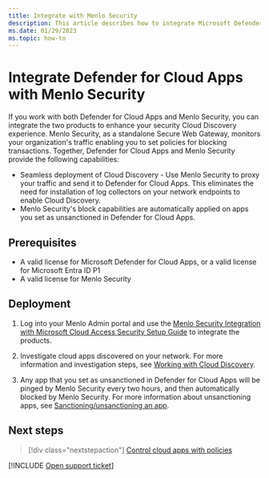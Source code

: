 ```yaml
---
title: Integrate with Menlo Security
description: This article describes how to integrate Microsoft Defender for Cloud Apps with Menlo Security for seamless Cloud Discovery and automated block of unsanctioned apps.
ms.date: 01/29/2023
ms.topic: how-to
---
```

# Integrate Defender for Cloud Apps with Menlo Security



If you work with both Defender for Cloud Apps and Menlo Security, you can integrate the two products to enhance your security Cloud Discovery experience. Menlo Security, as a standalone Secure Web Gateway, monitors your organization's traffic enabling you to set policies for blocking transactions. Together, Defender for Cloud Apps and Menlo Security provide the following capabilities:

- Seamless deployment of Cloud Discovery - Use Menlo Security to proxy your traffic and send it to Defender for Cloud Apps. This eliminates the need for installation of log collectors on your network endpoints to enable Cloud Discovery.
- Menlo Security's block capabilities are automatically applied on apps you set as unsanctioned in Defender for Cloud Apps.

## Prerequisites

- A valid license for Microsoft Defender for Cloud Apps, or a valid license for Microsoft Entra ID P1
- A valid license for Menlo Security

## Deployment

1. Log into your Menlo Admin portal and use the [Menlo Security Integration with Microsoft Cloud Access Security Setup Guide](https://admin.menlosecurity.com/docs/guides/web_admin_settings_casb.html?highlight=microsoft) to integrate the products.

1. Investigate cloud apps discovered on your network. For more information and investigation steps, see [Working with Cloud Discovery](working-with-cloud-discovery-data.md).
1. Any app that you set as unsanctioned in Defender for Cloud Apps will be pinged by Menlo Security every two hours, and then automatically blocked by Menlo Security. For more information about unsanctioning apps, see [Sanctioning/unsanctioning an app](governance-discovery.md#sanctioningunsanctioning-an-app).

## Next steps

> [!div class="nextstepaction"]
> [Control cloud apps with policies](control-cloud-apps-with-policies.md)

[!INCLUDE [Open support ticket](includes/support.md)]
